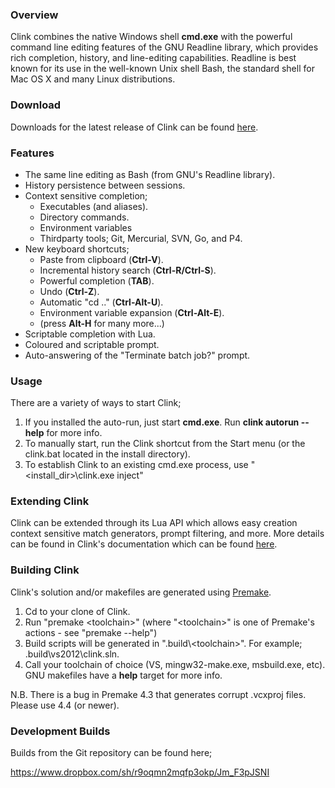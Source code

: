 ### Overview

Clink combines the native Windows shell **cmd.exe** with the powerful command line editing features of the GNU Readline library, which provides rich completion, history, and line-editing capabilities. Readline is best known for its use in the well-known Unix shell Bash, the standard shell for Mac OS X and many Linux distributions.

### Download

Downloads for the latest release of Clink can be found [here](https://github.com/mridgers/clink/releases).

### Features

- The same line editing as Bash (from GNU's Readline library).
- History persistence between sessions.
- Context sensitive completion;
    - Executables (and aliases).
    - Directory commands.
    - Environment variables
    - Thirdparty tools; Git, Mercurial, SVN, Go, and P4.
- New keyboard shortcuts;
    - Paste from clipboard (**Ctrl-V**).
    - Incremental history search (**Ctrl-R/Ctrl-S**).
    - Powerful completion (**TAB**).
    - Undo (**Ctrl-Z**).
    - Automatic "cd .." (**Ctrl-Alt-U**).
    - Environment variable expansion (**Ctrl-Alt-E**).
    - (press **Alt-H** for many more...)
- Scriptable completion with Lua.
- Coloured and scriptable prompt.
- Auto-answering of the "Terminate batch job?" prompt.

### Usage

There are a variety of ways to start Clink;

1. If you installed the auto-run, just start **cmd.exe**. Run **clink autorun --help** for more info.
2. To manually start, run the Clink shortcut from the Start menu (or the clink.bat located in the install directory).
3. To establish Clink to an existing cmd.exe process, use "&lt;install_dir&gt;\clink.exe inject"

### Extending Clink

Clink can be extended through its Lua API which allows easy creation context sensitive match generators, prompt filtering, and more. More details can be found in Clink's documentation which can be found [here](https://github.com/mridgers/clink/blob/master/docs/clink.md).

### Building Clink

Clink's solution and/or makefiles are generated using [Premake](http://industriousone.com/premake).

1. Cd to your clone of Clink.
2. Run "premake &lt;toolchain&gt;" (where "&lt;toolchain&gt;" is one of Premake's actions - see "premake --help")
3. Build scripts will be generated in ".build\\&lt;toolchain&gt;\". For example; .build\vs2012\clink.sln.
4. Call your toolchain of choice (VS, mingw32-make.exe, msbuild.exe, etc). GNU makefiles have a **help** target for more info.

N.B. There is a bug in Premake 4.3 that generates corrupt .vcxproj files. Please use 4.4 (or newer).

### Development Builds

Builds from the Git repository can be found here;

https://www.dropbox.com/sh/r9oqmn2mqfp3okp/Jm_F3pJSNI

<!-- vim: ft=markdown
-->
